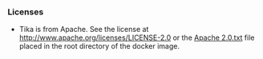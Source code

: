 ### Licenses

* Tika is from Apache. See the license at http://www.apache.org/licenses/LICENSE-2.0 or the 
[Apache 2.0.txt](https://github.com/Alfresco/acs-community-packaging/blob/master/distribution/src/main/resources/licenses/3rd-party/Apache%202.0.txt) 
file placed in the root directory of the docker image.
